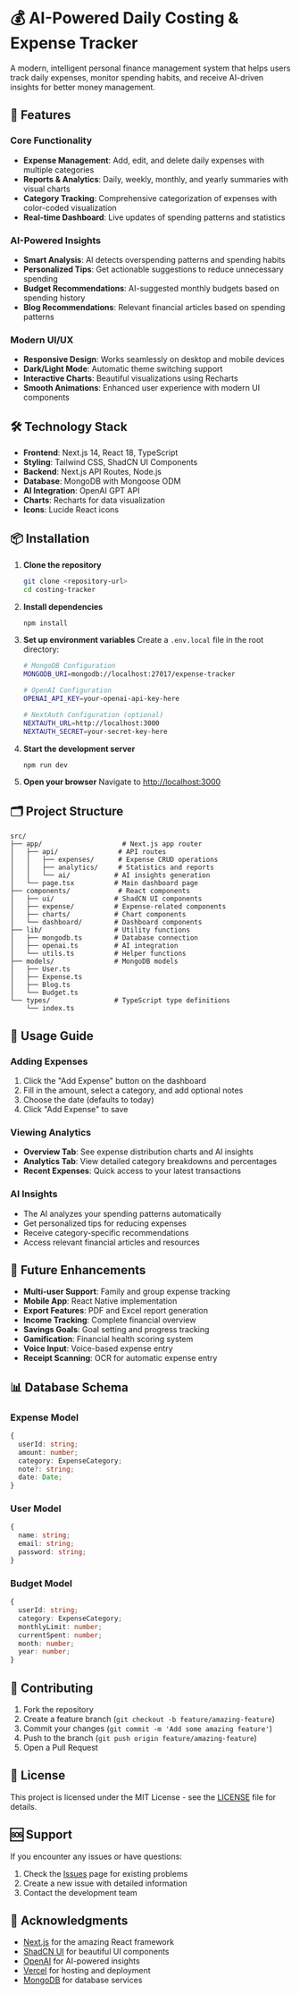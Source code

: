# 💰 AI-Powered Daily Costing & Expense Tracker

A modern, intelligent personal finance management system that helps users track daily expenses, monitor spending habits, and receive AI-driven insights for better money management.

## 🚀 Features

### Core Functionality
- **Expense Management**: Add, edit, and delete daily expenses with multiple categories
- **Reports & Analytics**: Daily, weekly, monthly, and yearly summaries with visual charts
- **Category Tracking**: Comprehensive categorization of expenses with color-coded visualization
- **Real-time Dashboard**: Live updates of spending patterns and statistics

### AI-Powered Insights
- **Smart Analysis**: AI detects overspending patterns and spending habits
- **Personalized Tips**: Get actionable suggestions to reduce unnecessary spending
- **Budget Recommendations**: AI-suggested monthly budgets based on spending history
- **Blog Recommendations**: Relevant financial articles based on spending patterns

### Modern UI/UX
- **Responsive Design**: Works seamlessly on desktop and mobile devices
- **Dark/Light Mode**: Automatic theme switching support
- **Interactive Charts**: Beautiful visualizations using Recharts
- **Smooth Animations**: Enhanced user experience with modern UI components

## 🛠️ Technology Stack

- **Frontend**: Next.js 14, React 18, TypeScript
- **Styling**: Tailwind CSS, ShadCN UI Components
- **Backend**: Next.js API Routes, Node.js
- **Database**: MongoDB with Mongoose ODM
- **AI Integration**: OpenAI GPT API
- **Charts**: Recharts for data visualization
- **Icons**: Lucide React icons

## 📦 Installation

1. **Clone the repository**
   ```bash
   git clone <repository-url>
   cd costing-tracker
   ```

2. **Install dependencies**
   ```bash
   npm install
   ```

3. **Set up environment variables**
   Create a `.env.local` file in the root directory:
   ```bash
   # MongoDB Configuration
   MONGODB_URI=mongodb://localhost:27017/expense-tracker
   
   # OpenAI Configuration
   OPENAI_API_KEY=your-openai-api-key-here
   
   # NextAuth Configuration (optional)
   NEXTAUTH_URL=http://localhost:3000
   NEXTAUTH_SECRET=your-secret-key-here
   ```

4. **Start the development server**
   ```bash
   npm run dev
   ```

5. **Open your browser**
   Navigate to [http://localhost:3000](http://localhost:3000)

## 🗂️ Project Structure

```
src/
├── app/                    # Next.js app router
│   ├── api/               # API routes
│   │   ├── expenses/      # Expense CRUD operations
│   │   ├── analytics/     # Statistics and reports
│   │   └── ai/           # AI insights generation
│   └── page.tsx          # Main dashboard page
├── components/            # React components
│   ├── ui/               # ShadCN UI components
│   ├── expense/          # Expense-related components
│   ├── charts/           # Chart components
│   └── dashboard/        # Dashboard components
├── lib/                  # Utility functions
│   ├── mongodb.ts        # Database connection
│   ├── openai.ts         # AI integration
│   └── utils.ts          # Helper functions
├── models/               # MongoDB models
│   ├── User.ts
│   ├── Expense.ts
│   ├── Blog.ts
│   └── Budget.ts
└── types/                # TypeScript type definitions
    └── index.ts
```

## 🎯 Usage Guide

### Adding Expenses
1. Click the "Add Expense" button on the dashboard
2. Fill in the amount, select a category, and add optional notes
3. Choose the date (defaults to today)
4. Click "Add Expense" to save

### Viewing Analytics
- **Overview Tab**: See expense distribution charts and AI insights
- **Analytics Tab**: View detailed category breakdowns and percentages
- **Recent Expenses**: Quick access to your latest transactions

### AI Insights
- The AI analyzes your spending patterns automatically
- Get personalized tips for reducing expenses
- Receive category-specific recommendations
- Access relevant financial articles and resources

## 🔮 Future Enhancements

- **Multi-user Support**: Family and group expense tracking
- **Mobile App**: React Native implementation
- **Export Features**: PDF and Excel report generation
- **Income Tracking**: Complete financial overview
- **Savings Goals**: Goal setting and progress tracking
- **Gamification**: Financial health scoring system
- **Voice Input**: Voice-based expense entry
- **Receipt Scanning**: OCR for automatic expense entry

## 📊 Database Schema

### Expense Model
```typescript
{
  userId: string;
  amount: number;
  category: ExpenseCategory;
  note?: string;
  date: Date;
}
```

### User Model
```typescript
{
  name: string;
  email: string;
  password: string;
}
```

### Budget Model
```typescript
{
  userId: string;
  category: ExpenseCategory;
  monthlyLimit: number;
  currentSpent: number;
  month: number;
  year: number;
}
```

## 🤝 Contributing

1. Fork the repository
2. Create a feature branch (`git checkout -b feature/amazing-feature`)
3. Commit your changes (`git commit -m 'Add some amazing feature'`)
4. Push to the branch (`git push origin feature/amazing-feature`)
5. Open a Pull Request

## 📄 License

This project is licensed under the MIT License - see the [LICENSE](LICENSE) file for details.

## 🆘 Support

If you encounter any issues or have questions:

1. Check the [Issues](../../issues) page for existing problems
2. Create a new issue with detailed information
3. Contact the development team

## 🙏 Acknowledgments

- [Next.js](https://nextjs.org/) for the amazing React framework
- [ShadCN UI](https://ui.shadcn.com/) for beautiful UI components
- [OpenAI](https://openai.com/) for AI-powered insights
- [Vercel](https://vercel.com/) for hosting and deployment
- [MongoDB](https://www.mongodb.com/) for database services
